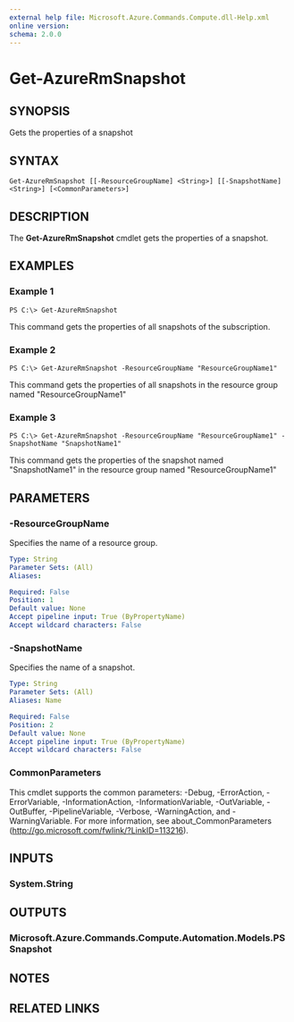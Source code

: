 ```yaml
---
external help file: Microsoft.Azure.Commands.Compute.dll-Help.xml
online version: 
schema: 2.0.0
---
```


# Get-AzureRmSnapshot

## SYNOPSIS
Gets the properties of a snapshot

## SYNTAX

```
Get-AzureRmSnapshot [[-ResourceGroupName] <String>] [[-SnapshotName] <String>] [<CommonParameters>]
```

## DESCRIPTION
The **Get-AzureRmSnapshot** cmdlet gets the properties of a snapshot.

## EXAMPLES

### Example 1
```
PS C:\> Get-AzureRmSnapshot
```

This command gets the properties of all snapshots of the subscription.

### Example 2
```
PS C:\> Get-AzureRmSnapshot -ResourceGroupName "ResourceGroupName1"
```

This command gets the properties of all snapshots in the resource group named "ResourceGroupName1"

### Example 3
```
PS C:\> Get-AzureRmSnapshot -ResourceGroupName "ResourceGroupName1" -SnapshotName "SnapshotName1"
```

This command gets the properties of the snapshot named "SnapshotName1" in the resource group named "ResourceGroupName1"

## PARAMETERS

### -ResourceGroupName
Specifies the name of a resource group.

```yaml
Type: String
Parameter Sets: (All)
Aliases: 

Required: False
Position: 1
Default value: None
Accept pipeline input: True (ByPropertyName)
Accept wildcard characters: False
```

### -SnapshotName
Specifies the name of a snapshot.

```yaml
Type: String
Parameter Sets: (All)
Aliases: Name

Required: False
Position: 2
Default value: None
Accept pipeline input: True (ByPropertyName)
Accept wildcard characters: False
```

### CommonParameters
This cmdlet supports the common parameters: -Debug, -ErrorAction, -ErrorVariable, -InformationAction, -InformationVariable, -OutVariable, -OutBuffer, -PipelineVariable, -Verbose, -WarningAction, and -WarningVariable. For more information, see about_CommonParameters (http://go.microsoft.com/fwlink/?LinkID=113216).

## INPUTS

### System.String

## OUTPUTS

### Microsoft.Azure.Commands.Compute.Automation.Models.PSSnapshot

## NOTES

## RELATED LINKS

